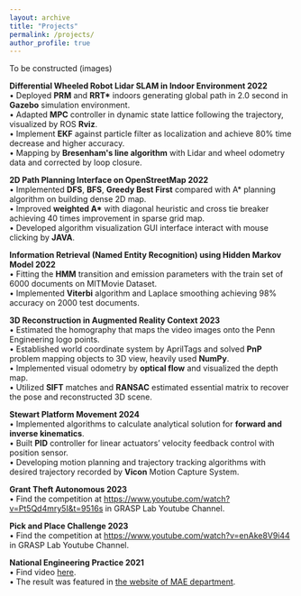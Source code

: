 ```yaml
---
layout: archive
title: "Projects"
permalink: /projects/
author_profile: true
---
```


To be constructed (images)

**Differential Wheeled Robot Lidar SLAM in Indoor Environment 2022**  
• Deployed **PRM** and **RRT\*** indoors generating global path in 2.0 second in **Gazebo** simulation environment.  
• Adapted **MPC** controller in dynamic state lattice following the trajectory, visualized by ROS **Rviz**.  
• Implement **EKF** against particle filter as localization and achieve 80% time decrease and higher accuracy.  
• Mapping by **Bresenham's line algorithm** with Lidar and wheel odometry data and corrected by loop closure.

**2D Path Planning Interface on OpenStreetMap 2022**  
• Implemented **DFS**, **BFS**, **Greedy Best First** compared with A\* planning algorithm on building dense 2D map.  
• Improved **weighted A\*** with diagonal heuristic and cross tie breaker achieving 40 times improvement in sparse grid map.  
• Developed algorithm visualization GUI interface interact with mouse clicking by **JAVA**.

**Information Retrieval (Named Entity Recognition) using Hidden Markov Model 2022**  
• Fitting the **HMM** transition and emission parameters with the train set of 6000 documents on MITMovie Dataset.  
• Implemented **Viterbi** algorithm and Laplace smoothing achieving 98% accuracy on 2000 test documents.

**3D Reconstruction in Augmented Reality Context 2023**  
• Estimated the homography that maps the video images onto the Penn Engineering logo points.  
• Established world coordinate system by AprilTags and solved **PnP** problem mapping objects to 3D view, heavily used **NumPy**.  
• Implemented visual odometry by **optical flow** and visualized the depth map.  
• Utilized **SIFT** matches and **RANSAC** estimated essential matrix to recover the pose and reconstructed 3D scene.

**Stewart Platform Movement 2024**  
• Implemented algorithms to calculate analytical solution for **forward and inverse kinematics**.  
• Built **PID** controller for linear actuators’ velocity feedback control with position sensor.  
• Developing motion planning and trajectory tracking algorithms with desired trajectory recorded by **Vicon** Motion Capture System.

**Grant Theft Autonomous 2023**  
• Find the competition at https://www.youtube.com/watch?v=Pt5Qd4mry5I&t=9516s in GRASP Lab Youtube Channel.

**Pick and Place Challenge 2023**  
• Find the competition at https://www.youtube.com/watch?v=enAke8V9i44 in GRASP Lab Youtube Channel.

**National Engineering Practice 2021**  
• Find video [here](https://youtu.be/IHseo0RF8Oc).  
• The result was featured in [the website of MAE department](https://www4.mae.cuhk.edu.hk/newsnawards/silver-award-in-the-national-finals-of-the-2021-china-university-students-engineering-practice-and-innovation-ability-competition/).
